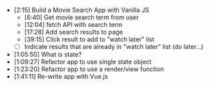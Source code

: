 * [2:15] Build a Movie Search App with Vanilla JS
  * [6:40] Get movie search term from user
  * [12:04] fetch API with search term
  * [17:28] Add search results to page
  * [39:15] Click result to add to "watch later" list
  * [ ] Indicate results that are already in "watch later" list (do later...)
* [1:05:50] What _is_ state?
* [1:09:27] Refactor app to use single state object
* [1:23:20] Refactor app to use a render/view function
* [1:41:11] Re-write app with Vue.js
